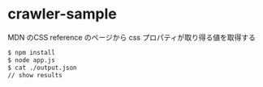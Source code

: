 # crawler-sample

MDN のCSS reference のページから css プロパティが取り得る値を取得する

```bash
$ npm install
$ node app.js
$ cat ./output.json
// show results
```
